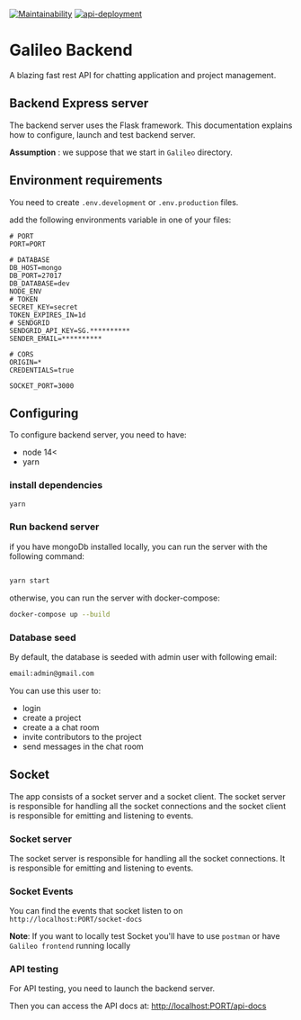 [![Maintainability](https://api.codeclimate.com/v1/badges/8f1e83825fa6388e2e0e/maintainability)](https://codeclimate.com/github/joshwambere/Galileo/maintainability)
[![api-deployment](https://github.com/joshwambere/Galileo/actions/workflows/dev-deploy.yml/badge.svg?branch=main)](https://github.com/joshwambere/Galileo/actions/workflows/dev-deploy.yml)

# Galileo Backend
A blazing fast rest API for chatting application and project management.

## Backend Express server
The backend server uses the Flask framework.
This documentation explains how to configure, launch and test backend server.

**Assumption** : we suppose that we start in `Galileo` directory.

## Environment requirements

You need to create `.env.development` or `.env.production` files.

add the following environments variable in one of your files:

```
# PORT
PORT=PORT

# DATABASE
DB_HOST=mongo
DB_PORT=27017
DB_DATABASE=dev
NODE_ENV
# TOKEN
SECRET_KEY=secret
TOKEN_EXPIRES_IN=1d
# SENDGRID
SENDGRID_API_KEY=SG.**********
SENDER_EMAIL=**********

# CORS
ORIGIN=*
CREDENTIALS=true

SOCKET_PORT=3000
```

## Configuring

To configure backend server, you need to have:

- node 14<
- yarn

### install dependencies 

```bash
yarn 
```

### Run backend server
if you have mongoDb installed locally, you can run the server with the following command:
```bash 

yarn start
```

otherwise, you can run the server with docker-compose:
```bash
docker-compose up --build
```
### Database seed

By default, the database is seeded with admin user with following email:

```bash
email:admin@gmail.com
```
You can use this user to:


 - login
 - create a project
 - create a a chat room
 - invite contributors to the project
 - send messages in the chat room


## Socket
The app consists of a socket server and a socket client. The socket server is responsible for handling all the socket connections and the socket client is responsible for emitting and listening to events.

### Socket server
The socket server is responsible for handling all the socket connections. It is responsible for emitting and listening to events.

### Socket Events
You can find the events that socket listen to on `http://localhost:PORT/socket-docs`


**Note**: If you want to locally test Socket you'll have to use `postman` or have `Galileo frontend` running locally


### API testing

For API testing, you need to launch the backend server.

Then you can access the API docs at:
[http://localhost:PORT/api-docs](http://localhost:PORT/api-docs)

